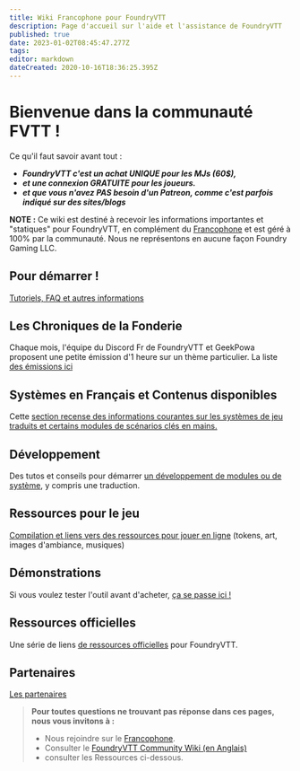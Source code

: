 ```yaml
---
title: Wiki Francophone pour FoundryVTT
description: Page d'accueil sur l'aide et l'assistance de FoundryVTT
published: true
date: 2023-01-02T08:45:47.277Z
tags: 
editor: markdown
dateCreated: 2020-10-16T18:36:25.395Z
---
```


# Bienvenue dans la communauté FVTT !
Ce qu'il faut savoir avant tout :
- ***FoundryVTT c'est un achat UNIQUE pour les MJs (60$),***
- ***et une connexion GRATUITE pour les joueurs.*** 
- ***et que vous n'avez PAS besoin d'un Patreon, comme c'est parfois indiqué sur des sites/blogs***

**NOTE :** Ce wiki est destiné à recevoir les informations importantes et "statiques" pour FoundryVTT, en complément du <i class="fab fa-discord"></i> [Francophone](https://discord.gg/pPSDNJk) et est géré à 100% par la communauté. Nous ne représentons en aucune façon Foundry Gaming LLC.

## Pour démarrer ! 
[Tutoriels, FAQ et autres informations](/fr/pages/tutosfaq)

## Les Chroniques de la Fonderie
Chaque mois, l'équipe du Discord Fr de FoundryVTT et GeekPowa proposent une petite émission d'1 heure sur un thème particulier. La liste [des émissions ici](/fr/pages/choniquesfonderie)

## Systèmes en Français et Contenus disponibles
Cette [section recense des informations courantes sur les systèmes de jeu traduits et certains modules de scénarios clés en mains.](/fr/pages/systemescontenus)

## Développement
Des tutos et conseils pour démarrer [un développement de modules ou de système](fr/developpement/home), y compris une traduction.

## Ressources pour le jeu
[Compilation et liens vers des ressources pour jouer en ligne](/fr/pages/ressourcesjeux) (tokens, art, images d'ambiance, musiques)

## Démonstrations 
Si vous voulez tester l'outil avant d'acheter, [ça se passe ici !](/fr/pages/demos)

## Ressources officielles

Une série de liens [de ressources officielles](/fr/pages/ressourcesoff) pour FoundryVTT.

## Partenaires
[Les partenaires](/fr/pages/partenaires)

> **Pour toutes questions ne trouvant pas réponse dans ces pages, nous vous invitons à :**
> - Nous rejoindre sur le <i class="fab fa-discord"></i> [Francophone](https://discord.gg/pPSDNJk).
> - Consulter le [FoundryVTT Community Wiki (en Anglais)](https://foundryvtt.wiki/en/home)
> - consulter les Ressources ci-dessous.


 
